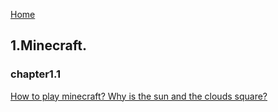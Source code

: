 [Home](../index.md)
## 1.Minecraft.

### chapter1.1

[How to play minecraft? Why is the sun and the clouds square?](Ch1.1.md)